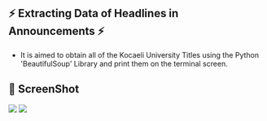 ## :zap: Extracting Data of Headlines in Announcements :zap:
* It is aimed to obtain all of the Kocaeli University Titles using the Python 'BeautifulSoup' Library and print them on the terminal screen.

## :camera_flash: ScreenShot

![](https://raw.githubusercontent.com/berkay-c/python-web-scarping/AnnouncementsTitles/SS/Screenshot%20from%202021-07-22%2019-50-59.png)
![](https://github.com/berkay-c/python-web-scraping/blob/master/TitlesofAnnouncements/SS/Screenshot%20from%202021-07-22%2019-50-59.png?raw=true)


